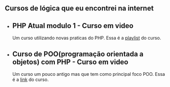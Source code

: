 ## Cursos de lógica que eu encontrei na internet
<ul>

<li>
<h2>
PHP Atual modulo 1 - Curso em video 
</h2>
Um curso utilizando novas praticas do PHP. Essa é a <a href="https://www.youtube.com/playlist?list=PLHz_AreHm4dlFPrCXCmd5g92860x_Pbr_">playlist</a> do curso.
</li>
  
<li>
<h2>
Curso de POO(programação orientada a objetos) com PHP - Curso em video 
</h2>
Um curso um pouco antigo mas que tem como principal foco POO. Essa é a <a href="https://www.youtube.com/playlist?list=PLHz_AreHm4dmGuLII3tsvryMMD7VgcT7x">link</a> do curso.
</li>

</ul>
